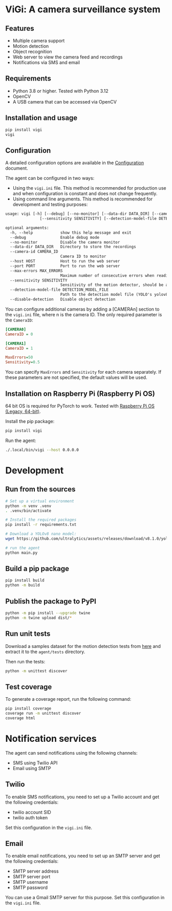 # ViGi: A camera surveillance system

## Features

* Multiple camera support
* Motion detection
* Object recognition
* Web server to view the camera feed and recordings
* Notifications via SMS and email

## Requirements

- Python 3.8 or higher. Tested with Python 3.12
- OpenCV
- A USB camera that can be accessed via OpenCV

## Installation and usage

```bash
pip install vigi
vigi
```

## Configuration

A detailed configuration options are available in the [Configuration](docs/configuration.md) document.

The agent can be configured in two ways:
* Using the `vigi.ini` file. This method is recommended for production use and when configuration is
constant and does not change frequently.
* Using command line arguments. This method is recommended for development and testing purposes:

```txt
usage: vigi [-h] [--debug] [--no-monitor] [--data-dir DATA_DIR] [--camera-id CAMERA_ID] [--host HOST] [--port PORT] [--max-errors MAX_ERRORS]
               [--sensitivity SENSITIVITY] [--detection-model-file DETECTION_MODEL_FILE] [--disable-detection]

optional arguments:
  -h, --help            show this help message and exit
  --debug               Enable debug mode
  --no-monitor          Disable the camera monitor
  --data-dir DATA_DIR   Directory to store the recordings
  --camera-id CAMERA_ID
                        Camera ID to monitor
  --host HOST           Host to run the web server
  --port PORT           Port to run the web server
  --max-errors MAX_ERRORS
                        Maximum number of consecutive errors when reading a frame from the camera
  --sensitivity SENSITIVITY
                        Sensitivity of the motion detector, should be a float between 0 and 1
  --detection-model-file DETECTION_MODEL_FILE
                        Path to the detection model file (YOLO's yolov8n.pt, by default)
  --disable-detection   Disable object detection
```

You can configure additional cameras by adding a [CAMERAn] section to the `vigi.ini` file, where n is the camera ID. The only required parameter is the `CameraID`:

```ini
[CAMERA0]
CameraID = 0

[CAMERA1]
CameraID = 1

MaxErrors=50
Sensitivity=0.5

```

You can specify `MaxErrors` and `Sensitivity` for each camera separately. If these parameters are not specified, the default values will be used.


## Installation on Raspberry Pi (Raspberry Pi OS)

64 bit OS is required for PyTorch to work. Tested with [Raspberry Pi OS (Legacy, 64-bit)](https://www.raspberrypi.com/software/operating-systems/#raspberry-pi-os-legacy-64-bit).

Install the pip package:
```bash
pip install vigi
```

Run the agent:
```bash
./.local/bin/vigi --host 0.0.0.0
```

# Development

## Run from the sources

```bash
# Set up a virtual environment
python -m venv .venv
. .venv/bin/activate

# Install the required packages
pip install -r requirements.txt

# Download a YOLOv8 nano model:
wget https://github.com/ultralytics/assets/releases/download/v8.1.0/yolov8n.pt

# run the agent
python main.py
```

## Build a pip package

```bash
pip install build
python -m build
```

## Publish the package to PyPI

```bash
python -m pip install --upgrade twine
python -m twine upload dist/*
```

## Run unit tests

Download a samples dataset for the motion detection tests from [here](https://drive.google.com/file/d/16yQZuHf3xB-Z6zYG6lGxxMP1umbxlIYd/view?usp=sharing) and extract it to the `agent/tests` directory.

Then run the tests:

```bash
python -m unittest discover
```

## Test coverage

To generate a coverage report, run the following command:

```bash
pip install coverage
coverage run -m unittest discover
coverage html
```

# Notification services

The agent can send notifications using the following channels:
* SMS using Twilio API
* Email using SMTP

## Twilio

To enable SMS notifications, you need to set up a Twilio account and get the following credentials:
* twilio account SID
* twilio auth token

Set this configuration in the `vigi.ini` file.

## Email

To enable email notifications, you need to set up an SMTP server and get the following credentials:
* SMTP server address
* SMTP server port
* SMTP username
* SMTP password

You can use a Gmail SMTP server for this purpose. Set this configuration in the `vigi.ini` file.
